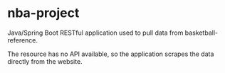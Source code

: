 # nba-project

Java/Spring Boot RESTful application used to pull data from basketball-reference.

The resource has no API available, so the application scrapes the data directly from the website.
